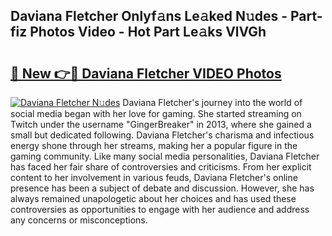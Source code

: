 ## Daviana Fletcher Onlyf𝚊ns Le𝚊ked N𝚞des - Part-fiz Photos Video - Hot Part Le𝚊ks VlVGh

# <h2><a href="http://ab55327.deff.icu/?id=Daviana+Fletcher">🔗 New 👉🔴 Daviana Fletcher VIDEO Photos</a></h2>

[![Daviana Fletcher N𝚞des](https://i.imgur.com/rIISA9y.gif)](http://ab55327.deff.icu/?id=Daviana+Fletcher)
Daviana Fletcher's journey into the world of social media began with her love for gaming. She started streaming on Twitch under the username "GingerBreaker" in 2013, where she gained a small but dedicated following. Daviana Fletcher's charisma and infectious energy shone through her streams, making her a popular figure in the gaming community. Like many social media personalities, Daviana Fletcher has faced her fair share of controversies and criticisms. From her explicit content to her involvement in various feuds, Daviana Fletcher's online presence has been a subject of debate and discussion. However, she has always remained unapologetic about her choices and has used these controversies as opportunities to engage with her audience and address any concerns or misconceptions.
